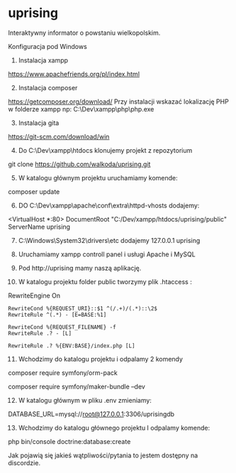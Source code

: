 # uprising
Interaktywny informator o powstaniu wielkopolskim.

Konfiguracja pod Windows

1.	Instalacja xampp

https://www.apachefriends.org/pl/index.html

2.	Instalacja composer

https://getcomposer.org/download/
Przy instalacji wskazać lokalizację PHP w folderze xampp np: C:\Dev\xampp\php\php.exe

3.	Instalacja gita 

https://git-scm.com/download/win

4.	Do C:\Dev\xampp\htdocs klonujemy projekt z repozytorium

git clone https://github.com/walkoda/uprising.git

5.	W katalogu głównym projektu uruchamiamy komende:

composer update

6.	DO C:\Dev\xampp\apache\conf\extra\httpd-vhosts dodajemy:

<VirtualHost *:80>
    DocumentRoot "C:/Dev/xampp/htdocs/uprising/public"
    ServerName uprising
</VirtualHost>

7.	C:\Windows\System32\drivers\etc dodajemy 127.0.0.1 uprising

8.	Uruchamiamy xampp controll panel i usługi Apache i MySQL

9.	Pod http://uprising mamy naszą aplikację.

10.	W katalogu projektu folder public tworzymy plik .htaccess :

<IfModule mod_rewrite.c>
    RewriteEngine On

    RewriteCond %{REQUEST_URI}::$1 ^(/.+)/(.*)::\2$
    RewriteRule ^(.*) - [E=BASE:%1]

    RewriteCond %{REQUEST_FILENAME} -f
    RewriteRule .? - [L]

    RewriteRule .? %{ENV:BASE}/index.php [L]
</IfModule>

11.	Wchodzimy do katalogu projektu i odpalamy 2 komendy

composer require symfony/orm-pack

composer require symfony/maker-bundle –dev
 
12.	W katalogu głównym w pliku .env zmieniamy:

DATABASE_URL=mysql://root@127.0.0.1:3306/uprisingdb

13.	Wchodzimy do katalogu głównego projektu I odpalamy komende:

php bin/console doctrine:database:create

Jak pojawią się jakieś wątpliwości/pytania to jestem dostępny na discordzie.
